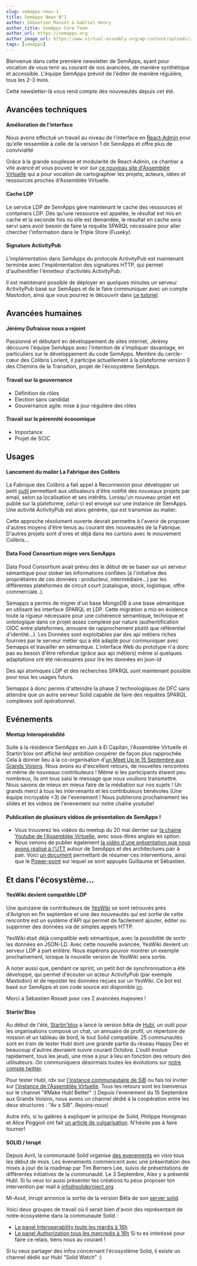 ```yaml
---
slug: semapps-news-1
title: SemApps News N°1
author: Sébastien Rosset & Gabriel Henry
author_title: SemApps Core Team
author_url: https://semapps.org
author_image_url: https://www.virtual-assembly.org/wp-content/uploads/2017/05/cropped-ms-icon-60x60.png
tags: [semapps]
---
```


Bienvenue dans cette première newsletter de SemApps, ayant pour vocation de vous tenir au courant de nos avancées, de manière synthétique et accessible. L'équipe SemApps prévoit de l'éditer de manière régulière, tous les 2-3 mois.

Cette newsletter-là vous rend compte des nouveautés depuis cet été.

<!--truncate-->

## Avancées techniques

#### Amélioration de l'interface

Nous avons effectué un travail au niveau de l'interface en [React-Admin](https://marmelab.com/react-admin/) pour qu'elle ressemble à celle de la version 1 de SemApps et offre plus de convivialité

Grâce à la grande souplesse et modularité de React-Admin, ce chantier a vite avancé et vous pouvez le voir sur [ce nouveau site d'Assemblée Virtuelle](https://archipel.assemblee-virtuelle.org) qui a pour vocation de cartographier les projets, acteurs, idées et ressources proches d'Assemblée Virtuelle.

#### Cache LDP

Le service LDP de SemApps gère maintenant le cache des ressources et containers LDP. Dès qu'une ressource est appelée, le résultat est mis en cache et la seconde fois où elle est demandée, le résultat en cache sera servi sans avoir besoin de faire la requête SPARQL nécessaire pour aller chercher l'information dans le Triple Store (Fuseky).

#### Signature ActivityPub

L'implémentation dans SemApps du protocole ActivityPub est maintenant terminée avec l'implémentation des signatures HTTP, qui permet d'authentifier l'émetteur d'activités ActivityPub.

Il est maintenant possible de déployer en quelques minutes un serveur ActivityPub basé sur SemApps et de le faire communiquer avec un compte Mastodon, ainsi que vous pourrez le découvrir dans [ce tutoriel](https://semapps.org/docs/guides/activitypub).


## Avancées humaines

#### Jérémy Dufraisse nous a rejoint

Passionné et débutant en développement de sites internet, Jérémy découvre l'équipe SemApps avec l'intention de s'impliquer davantage, en particuliers sur le développement du code SemApps.
Membre du cercle-cœur des Colibris Lorient, il participe actuellement à la plateforme version 0 des Chemins de la Transition, projet de l'écosystème SemApps.

#### Travail sur la gouvernance

- Définition de rôles
- Election sans candidat
- Gouvernance agile: mise à jour régulière des rôles

#### Travail sur la pérennité économique

- Importance
- Projet de SCIC


## Usages

#### Lancement du mailer La Fabrique des Colibris

La Fabrique des Colibris a fait appel à Reconnexion pour développer un petit [outil](https://alertes.colibris-lafabrique.org/) permettant aux utilisateurs d'être notifié des nouveaux projets par email, selon sa localisation et ses intérêts. Lorsqu'un nouveau projet est publié sur la plateforme, celui-ci est envoyé sur une instance de SemApps. Une activité ActivityPub est alors générée, qui est transmise au mailer.

Cette approche résolument ouverte devrait permettre à l'avenir de proposer d'autres moyens d'être tenus au courant des nouveautés de la Fabrique. D'autres projets sont d'ores et déjà dans les cartons avec le mouvement Colibris...

#### Data Food Consortium migre vers SemApps

Data Food Consortium avait prévu des le début de se baser sur un serveur sémantique pour stoker les informations confiées (à l'initiative des propriétaires de ces données : producteur, intermédiaire...) par les différentes plateformes de circuit court (catalogue, stock, logistique, offre commerciale..).

Semapps a permis de migrer d'un base MongoDB à une base sémantique en utilisant les interface SPARQL et LDP. Cette migration a mis en évidence toute la rigueur nécessaire pour une cohérence sémantique, technique et ontologique dans ce projet assez complexe par nature (authentification OIDC entre plateformes, annuaire de rapprochement plutôt que référentiel d'identité...). Les Données sont exploitables par des api métiers riches fournies par le serveur métier qui a été adapté pour communiquer avec Semapps et travailler en sémantque. L'interface Web du prototype n'a donc pas eu besoin d'être refondue (grâce aux api métiers) même si quelques adaptations ont été nécessaires pour lire les données en json-ld

Des api atomiques LDP et des recherches SPARQL sont maintenant possible pour tous les usages futurs.

Semapps à donc permis d'atteindre la phase 2 technologiques de DFC sans attendre que un autre serveur Solid capable de faire des requêtes SPARQL complexes soit opérationnel.

## Evénements

#### Meetup Interopérabilité

Suite à la résidence SemApps en Juin à El Capitan, l'Assemblée Virtuelle et Startin'blox ont affiché leur ambition coopérer de façon plus rapprochée. Cela à donner lieu à la co-organisation d'[un Meet Up le 15 Septembre aux Grands Voisins](https://www.facebook.com/events/609531263097830/). Nous avons eu d'excellent retours, de nouvelles rencontres et même de nouveaux contributeurs ! Même si les participants étaient peu nombreux, ils ont tous saisi le message que nous voulions transmettre. Nous savons de mieux en mieux faire de la médiation sur nos sujets !
Un grands merci à tous les intervenants et les contributeurs bénévoles (Une équipe incroyable <3) de l'evenement !
Nous publierons prochainement les slides et les videos de l'evenement sur notre chaîne youtube!

#### Publication de plusieurs vidéos de présentation de SemApps !

 - Vous trouverez les vidéos du meetup du 20 mai dernier sur [la chaine Youtube de l'Assemblée Virtuelle](https://www.youtube.com/channel/UCg7sYh_Y8cHFT4s82K4SVmA/), avec sous-titres anglais en option.
 - Nous venons de publier  également [la vidéo d'une présentation que nous avons réalisé à l'UTT](https://youtu.be/wjQSKP4DWmM) autour de SemApps et des architectures pair à pair. Voici [un document](https://pad.lescommuns.org/IRs8_6lIS_iucxqiPSXwNA?both) permettant de résumer ces interventions, ainsi que le [Power-point](https://docs.google.com/presentation/d/1lVUx4URcKkV1Z3G4EticbH1uCV_NwtVBlYo5cvqUOOc/edit?usp=sharing) sur lequel se sont appuyés Guillaume et Sébastien.


## Et dans l'écosystème...

#### YesWiki devient compatible LDP

Une quinzaine de contributeurs de [YesWiki](https://yeswiki.net) se sont retrouvés près d'Avignon en fin septembre et une des nouveautés qui est sortie de cette rencontre est un système d'API qui permet de facilement ajouter, éditer ou supprimer des données via de simples appels HTTP.

YesWiki était déjà compatible web sémantique, avec la possibilité de sortir les données en JSON-LD. Avec cette nouvelle avancée, YesWiki devient un serveur LDP à part entière. Nous espérons pouvoir montrer un exemple prochainement, lorsque la nouvelle version de YesWiki sera sortie.  

A noter aussi que, pendant ce sprint, un petit bot de synchronisation a été développé, qui permet d'écouter un acteur ActivityPub (par exemple Mastodon) et de reposter les données reçues sur un YesWiki. Ce bot est basé sur SemApps et son code source est disponible [ici](https://github.com/reconnexion/yeswiki-synchronizer).

Merci à Sébastien Rosset pour ces 2 avancées majeures !

#### Startin'Blox

Au début de l'été, [Startin'blox](https://startinblox.com/) a lancé la version bêta de [Hubl](https://hubl.world/), un outil pour les organisations composé un chat, un annuaire de profil, un répertoire de mission et un tableau de bord, le tout Solid compatible. 25 communautés sont en train de tester Hubl dont une grande partie du réseau Happy Dev et beaucoup d'autres devraient suivre courant Octobre. L'outil évolue rapidement, tous les jeudi, une mise à jour à lieu en fonction des retours des utilisateurs. On communiquera désormais toutes les évolutions sur [notre compte twitter](https://twitter.com/StartinBlox).

Pour tester Hubl, rdv sur [l'instance communautaire de SiB](https://community.startinblox.com) ou fais toi inviter sur [l'instance de l'Assemblée Virtuelle](https://virtual-assembly.hubl.world/). Tous tes retours sont les bienvenus sur le channel "#Make Hubl Better" :) Depuis l'evenement du 15 Septembre aux Grands Voisins, nous avons un channel dédié à la coopération entre les deux structures : "Av x SIB". Rejoins-nous!

Autre info, si tu galères à expliquer le principe de Solid, Philippe Honigman et Alice Poggioli ont fait [un article de vulgarisation](https://blog.orgtech.fr/un-avenir-solid/). N'hésite pas à faire tourner!

#### SOLID / Inrupt

Depuis Avril, la communauté Solid organise [des evenements](https://www.eventbrite.com/o/solid-project-30026804546) en visio tous les début de mois. Les évenements commencent avec une présentation des mises à jour de la roadmap par Tim Berners Lee, suivis de présentations de différentes initiatives de la communauté. Le 3 Septembre, Alex y a présenté Hubl. Si tu veux toi aussi présenter tes créations tu peux proposer ton intervention par mail à info@solidproject.org.

Mi-Aout, Inrupt annonce la sortie de la version Bêta de son [server solid](https://inrupt.com/products/enterprise-solid-server).

Voici deux groupes de travail où il serait bien d'avoir des représentant de notre écosystème dans la communauté Solid :
* [Le panel Interoperability toute les mardis à 16h](https://github.com/solid/data-interoperability-panel)
* [Le panel Authorization tous les mercredis à 16h](https://github.com/solid/authorization-panel)
Si tu es intéréssé pour faire ce relais, tiens nous au courant !

Si tu veux partager des infos concernant l'écosystème Solid, il existe un channel dédié sur Hubl "Solid Watch" :)
